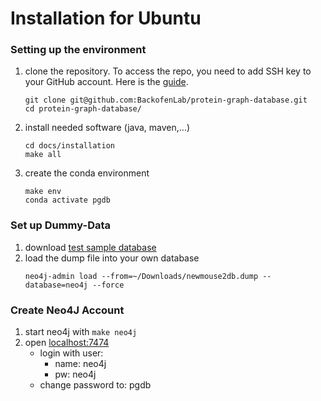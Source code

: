 # Installation for Ubuntu

### Setting up the environment
1. clone the repository. To access the repo, you need to add SSH key to your GitHub account. Here is the [guide](https://jdblischak.github.io/2014-09-18-chicago/novice/git/05-sshkeys.html).
   ```commandline
   git clone git@github.com:BackofenLab/protein-graph-database.git
   cd protein-graph-database/
   ```

2. install needed software (java, maven,...)
   ```commandline
   cd docs/installation
   make all
   ```

2. create the conda environment
   ```commandline
   make env
   conda activate pgdb
   ```

### Set up Dummy-Data
1. download [test sample database](https://drive.google.com/file/d/1S8_O2HCeMKwukwnTHlFmf1KLQnbfcXAN/view)
2. load the dump file into your own database
   ````commandline
   neo4j-admin load --from=~/Downloads/newmouse2db.dump --database=neo4j --force
   ````

### Create Neo4J Account
1. start neo4j with ````make neo4j````
2. open [localhost:7474](http://localhost:7474/browser/)
   - login with user:
     - name: neo4j
     - pw: neo4j
   - change password to: pgdb
